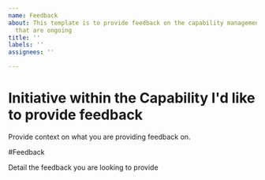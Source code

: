 ```yaml
---
name: Feedback
about: This template is to provide feedback on the capability management and initiatives
  that are ongoing
title: ''
labels: ''
assignees: ''

---
```


# Initiative within the Capability I'd like to provide feedback

Provide context on what you are providing feedback on.

#Feedback

Detail the feedback you are looking to provide
